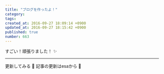 ```yaml
---
title: "ブログを作ったよ！"
category: 
tags: 
created_at: 2016-09-27 18:09:14 +0900
updated_at: 2016-09-27 18:15:42 +0900
published: true
number: 663
---
```


すごい！頑張りました！ :sparkles: 

---

更新してみる :tada: 
記事の更新はesaから :hatching_chick: 

